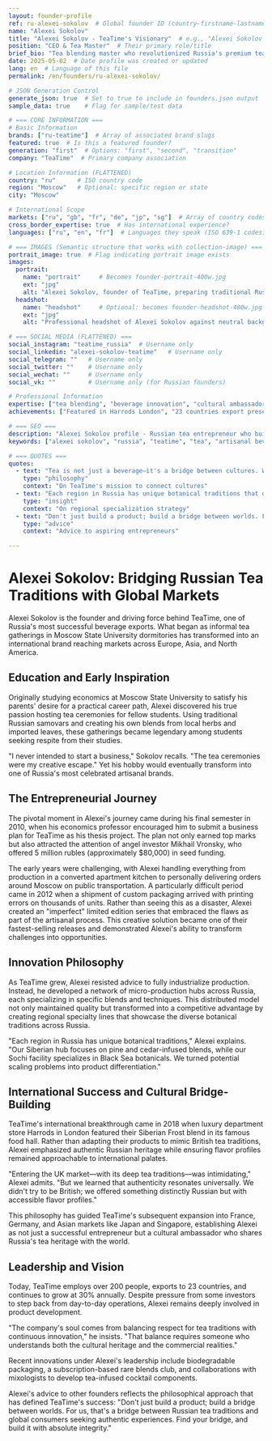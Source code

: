 ```yaml
---
layout: founder-profile
ref: ru-alexei-sokolov  # Global founder ID (country-firstname-lastname format)
name: "Alexei Sokolov"
title: "Alexei Sokolov - TeaTime's Visionary"  # e.g., "Alexei Sokolov - Moscow's Tea Master"
position: "CEO & Tea Master"  # Their primary role/title
brief_bio: "Tea blending master who revolutionized Russia's premium tea market with unique botanical infusions."
date: 2025-05-02  # Date profile was created or updated
lang: en  # Language of this file
permalink: /en/founders/ru-alexei-sokolov/

# JSON Generation Control
generate_json: true  # Set to true to include in founders.json output
sample_data: true    # Flag for sample/test data

# === CORE INFORMATION ===
# Basic Information
brands: ["ru-teatime"]  # Array of associated brand slugs
featured: true  # Is this a featured founder?
generation: "first"  # Options: "first", "second", "transition"
company: "TeaTime"  # Primary company association

# Location Information (FLATTENED)
country: "ru"      # ISO country code
region: "Moscow"   # Optional: specific region or state
city: "Moscow"

# International Scope
markets: ["ru", "gb", "fr", "de", "jp", "sg"]  # Array of country codes where they operate
cross_border_expertise: true  # Has international experience?
languages: ["ru", "en", "fr"]  # Languages they speak (ISO 639-1 codes)

# === IMAGES (Semantic structure that works with collection-image) ===
portrait_image: true  # Flag indicating portrait image exists
images:
  portrait:
    name: "portrait"     # Becomes founder-portrait-400w.jpg
    ext: "jpg"
    alt: "Alexei Sokolov, founder of TeaTime, preparing traditional Russian tea ceremony with antique brass samovar while wearing traditional Russian vest in elegant tearoom setting"
  headshot:
    name: "headshot"     # Optional: becomes founder-headshot-400w.jpg
    ext: "jpg"
    alt: "Professional headshot of Alexei Sokolov against neutral background, wearing business attire with confident expression"

# === SOCIAL MEDIA (FLATTENED) ===
social_instagram: "teatime_russia"  # Username only
social_linkedin: "alexei-sokolov-teatime"   # Username only
social_telegram: ""   # Username only
social_twitter: ""    # Username only
social_wechat: ""     # Username only
social_vk: ""         # Username only (for Russian founders)

# Professional Information
expertise: ["tea blending", "beverage innovation", "cultural ambassador", "brand storytelling"]  # Max 4 items
achievements: ["Featured in Harrods London", "23 countries export presence", "30% annual growth rate"]

# === SEO ===
description: "Alexei Sokolov profile - Russian tea entrepreneur who built TeaTime into an international artisanal tea brand with 23-country presence."
keywords: ["alexei sokolov", "russia", "teatime", "tea", "artisanal beverages", "harrods", "cultural ambassador"]

# === QUOTES ===
quotes:
  - text: "Tea is not just a beverage—it's a bridge between cultures. When we share tea, we share stories, traditions, and understanding."
    type: "philosophy"
    context: "On TeaTime's mission to connect cultures"
  - text: "Each region in Russia has unique botanical traditions that deserve to be preserved and celebrated globally."
    type: "insight"
    context: "On regional specialization strategy"
  - text: "Don't just build a product; build a bridge between worlds. Find your bridge, and build it with absolute integrity."
    type: "advice"
    context: "Advice to aspiring entrepreneurs"

---
```


# Alexei Sokolov: Bridging Russian Tea Traditions with Global Markets

Alexei Sokolov is the founder and driving force behind TeaTime, one of Russia's most successful beverage exports. What began as informal tea gatherings in Moscow State University dormitories has transformed into an international brand reaching markets across Europe, Asia, and North America.

## Education and Early Inspiration

Originally studying economics at Moscow State University to satisfy his parents' desire for a practical career path, Alexei discovered his true passion hosting tea ceremonies for fellow students. Using traditional Russian samovars and creating his own blends from local herbs and imported leaves, these gatherings became legendary among students seeking respite from their studies.

"I never intended to start a business," Sokolov recalls. "The tea ceremonies were my creative escape." Yet his hobby would eventually transform into one of Russia's most celebrated artisanal brands.

## The Entrepreneurial Journey

The pivotal moment in Alexei's journey came during his final semester in 2010, when his economics professor encouraged him to submit a business plan for TeaTime as his thesis project. The plan not only earned top marks but also attracted the attention of angel investor Mikhail Vronsky, who offered 5 million rubles (approximately $80,000) in seed funding.

The early years were challenging, with Alexei handling everything from production in a converted apartment kitchen to personally delivering orders around Moscow on public transportation. A particularly difficult period came in 2012 when a shipment of custom packaging arrived with printing errors on thousands of units. Rather than seeing this as a disaster, Alexei created an "imperfect" limited edition series that embraced the flaws as part of the artisanal process. This creative solution became one of their fastest-selling releases and demonstrated Alexei's ability to transform challenges into opportunities.

## Innovation Philosophy

As TeaTime grew, Alexei resisted advice to fully industrialize production. Instead, he developed a network of micro-production hubs across Russia, each specializing in specific blends and techniques. This distributed model not only maintained quality but transformed into a competitive advantage by creating regional specialty lines that showcase the diverse botanical traditions across Russia.

"Each region in Russia has unique botanical traditions," Alexei explains. "Our Siberian hub focuses on pine and cedar-infused blends, while our Sochi facility specializes in Black Sea botanicals. We turned potential scaling problems into product differentiation."

## International Success and Cultural Bridge-Building

TeaTime's international breakthrough came in 2018 when luxury department store Harrods in London featured their Siberian Frost blend in its famous food hall. Rather than adapting their products to mimic British tea traditions, Alexei emphasized authentic Russian heritage while ensuring flavor profiles remained approachable to international palates.

"Entering the UK market—with its deep tea traditions—was intimidating," Alexei admits. "But we learned that authenticity resonates universally. We didn't try to be British; we offered something distinctly Russian but with accessible flavor profiles."

This philosophy has guided TeaTime's subsequent expansion into France, Germany, and Asian markets like Japan and Singapore, establishing Alexei as not just a successful entrepreneur but a cultural ambassador who shares Russia's tea heritage with the world.

## Leadership and Vision

Today, TeaTime employs over 200 people, exports to 23 countries, and continues to grow at 30% annually. Despite pressure from some investors to step back from day-to-day operations, Alexei remains deeply involved in product development.

"The company's soul comes from balancing respect for tea traditions with continuous innovation," he insists. "That balance requires someone who understands both the cultural heritage and the commercial realities."

Recent innovations under Alexei's leadership include biodegradable packaging, a subscription-based rare blends club, and collaborations with mixologists to develop tea-infused cocktail components.

Alexei's advice to other founders reflects the philosophical approach that has defined TeaTime's success: "Don't just build a product; build a bridge between worlds. For us, that's a bridge between Russian tea traditions and global consumers seeking authentic experiences. Find your bridge, and build it with absolute integrity."
